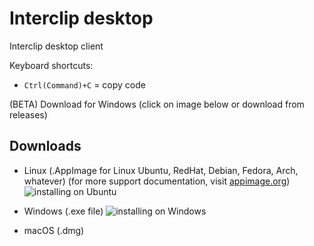 # Interclip desktop
Interclip desktop client

Keyboard shortcuts:

 * ```Ctrl(Command)+C``` = copy code

(BETA) Download for Windows (click on image below or download from releases)


## Downloads

* Linux (.AppImage for Linux Ubuntu, RedHat, Debian, Fedora, Arch, whatever)
(for more support documentation, visit [appimage.org](https://appimage.org/))
![installing on Ubuntu](https://s.put.re/QKiEEMki.gif)

* Windows (.exe file)
![installing on Windows](https://s.put.re/uKny4NFr.gif)

* macOS (.dmg)
